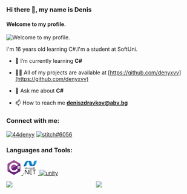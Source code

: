 ### Hi there 👋, my name is Denis
#### Welcome to my profile.
![Welcome to my profile.](https://miro.medium.com/v2/resize:fit:2000/format:webp/0*eIhVp0KXrXSSHORN.gif)

I'm 16 years old learning C#.I'm a student at SoftUni.

- 🌱 I’m currently learning **C#**

- 👨‍💻 All of my projects are available at [https://github.com/denyxvv](https://github.com/denyxvv)

- 💬 Ask me about **C#**

- 📫 How to reach me **deniszdravkov@abv.bg**

<h3 align="left">Connect with me:</h3>
<p align="left">
<a href="https://instagram.com/44denyy" target="blank"><img align="center" src="https://raw.githubusercontent.com/rahuldkjain/github-profile-readme-generator/master/src/images/icons/Social/instagram.svg" alt="44denyy" height="30" width="40" /></a>
<a href="https://discordapp.com/users/312659934397333504" target="blank"><img align="center" src="https://raw.githubusercontent.com/rahuldkjain/github-profile-readme-generator/master/src/images/icons/Social/discord.svg" alt="stitch#6056" height="30" width="40" /></a>
</p>

<h3 align="left">Languages and Tools:</h3>
<p align="left"> <a href="https://www.w3schools.com/cs/" target="_blank" rel="noreferrer"> <img src="https://raw.githubusercontent.com/devicons/devicon/master/icons/csharp/csharp-original.svg" alt="csharp" width="40" height="40"/> </a> <a href="https://dotnet.microsoft.com/" target="_blank" rel="noreferrer"> <img src="https://raw.githubusercontent.com/devicons/devicon/master/icons/dot-net/dot-net-original-wordmark.svg" alt="dotnet" width="40" height="40"/> </a> <a href="https://unity.com/" target="_blank" rel="noreferrer"> <img src="https://www.vectorlogo.zone/logos/unity3d/unity3d-icon.svg" alt="unity" width="40" height="40"/> </a> </p>

<img align="left" width="47%" src="https://github-readme-stats.vercel.app/api?username=denyxvv&show_icons=true&theme=tokyonight" />

<img align="left" width="47%" src="https://github-readme-stats.vercel.app/api/top-langs?username=denyxvv&show_icons=true&locale=en&layout=compact" />
